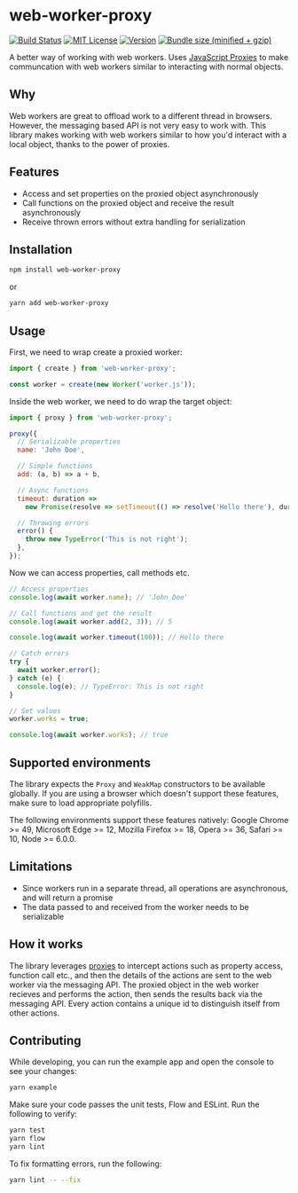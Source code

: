# web-worker-proxy

[![Build Status][build-badge]][build]
[![MIT License][license-badge]][license]
[![Version][version-badge]][package]
[![Bundle size (minified + gzip)][bundle-size-badge]][bundle-size]

A better way of working with web workers. Uses [JavaScript Proxies](https://developer.mozilla.org/en-US/docs/Web/JavaScript/Reference/Global_Objects/Proxy) to make communcation with web workers similar to interacting with normal objects.

## Why

Web workers are great to offload work to a different thread in browsers. However, the messaging based API is not very easy to work with. This library makes working with web workers similar to how you'd interact with a local object, thanks to the power of proxies.

## Features

- Access and set properties on the proxied object asynchronously
- Call functions on the proxied object and receive the result asynchronously
- Receive thrown errors without extra handling for serialization

## Installation

```sh
npm install web-worker-proxy
```

or

```sh
yarn add web-worker-proxy
```

## Usage

First, we need to wrap create a proxied worker:

```js
import { create } from 'web-worker-proxy';

const worker = create(new Worker('worker.js'));
```

Inside the web worker, we need to do wrap the target object:

```js
import { proxy } from 'web-worker-proxy';

proxy({
  // Serializable properties
  name: 'John Doe',

  // Simple functions
  add: (a, b) => a + b,

  // Async functions
  timeout: duration =>
    new Promise(resolve => setTimeout(() => resolve('Hello there'), duration)),

  // Throwing errors
  error() {
    throw new TypeError('This is not right');
  },
});
```

Now we can access properties, call methods etc.

```js
// Access properties
console.log(await worker.name); // 'John Doe'

// Call functions and get the result
console.log(await worker.add(2, 3)); // 5

console.log(await worker.timeout(100)); // Hello there

// Catch errors
try {
  await worker.error();
} catch (e) {
  console.log(e); // TypeError: This is not right
}

// Set values
worker.works = true;

console.log(await worker.works); // true
```

## Supported environments

The library expects the `Proxy` and `WeakMap` constructors to be available globally. If you are using a browser which doesn't support these features, make sure to load appropriate polyfills.

The following environments support these features natively: Google Chrome >= 49, Microsoft Edge >= 12, Mozilla Firefox >= 18, Opera >= 36, Safari >= 10, Node >= 6.0.0.

## Limitations

- Since workers run in a separate thread, all operations are asynchronous, and will return a promise
- The data passed to and received from the worker needs to be serializable

## How it works

The library leverages [proxies](https://developer.mozilla.org/en-US/docs/Web/JavaScript/Reference/Global_Objects/Proxy) to intercept actions such as property access, function call etc., and then the details of the actions are sent to the web worker via the messaging API. The proxied object in the web worker recieves and performs the action, then sends the results back via the messaging API. Every action contains a unique id to distinguish itself from other actions.

## Contributing

While developing, you can run the example app and open the console to see your changes:

```sh
yarn example
```

Make sure your code passes the unit tests, Flow and ESLint. Run the following to verify:

```sh
yarn test
yarn flow
yarn lint
```

To fix formatting errors, run the following:

```sh
yarn lint -- --fix
```

<!-- badges -->

[build-badge]: https://img.shields.io/circleci/project/github/satya164/web-worker-proxy/master.svg?style=flat-square
[build]: https://circleci.com/gh/satya164/web-worker-proxy
[license-badge]: https://img.shields.io/npm/l/web-worker-proxy.svg?style=flat-square
[license]: https://opensource.org/licenses/MIT
[version-badge]: https://img.shields.io/npm/v/web-worker-proxy.svg?style=flat-square
[package]: https://www.npmjs.com/package/web-worker-proxy
[bundle-size-badge]: https://img.shields.io/bundlephobia/minzip/web-worker-proxy.svg?style=flat-square
[bundle-size]: https://bundlephobia.com/result?p=web-worker-proxy
